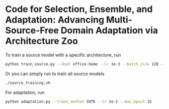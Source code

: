 # Code for Selection, Ensemble, and Adaptation: Advancing Multi-Source-Free Domain Adaptation via Architecture Zoo

To train a source model with a specific architecture, run

```bash
python train_source.py --dset office-home --lr 1e-3 --batch_size 128 --net resnet101 --optimizer sgd
```

Or you can simply run to train all source models

```bash
./source_training.sh
```

For adaptation, run

```bash
python adaptation.py --trans_method SUTE --lr 1e-2 --max_epoch 15
```

